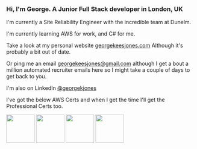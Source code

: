 ### Hi, I'm George. A Junior Full Stack developer in London, UK

I'm currently a Site Reliability Engineer with the incredible team at Dunelm.

I'm currently learning AWS for work, and C# for me.

Take a look at my personal website [georgekeesjones.com](https://georgekeesjones.com) Although it's probably a bit out of date.

Or ping me an email [georgekeesjones@gmail.com](mailto:georgekeesjones@gmail.com?subject=Hey,%20I%20found%20your%20profile%20on%20GitHub...) although I get a bout a million automated recruiter emails here so I might take a couple of days to get back to you.

I'm also on LinkedIn [@georgekjones](https://www.linkedin.com/in/georgekjones/)

I've got the below AWS Certs and when I get the time I'll get the Professional Certs too.
<p float="left">
    <img src="https://images.youracclaim.com/images/68468004-5a85-4f3b-bc58-590773979486/AWS-CloudPractitioner-2020.png" width="75"/>
    <img src="https://images.youracclaim.com/images/4bc21d8b-4afe-4fbd-9a90-a9de8bf7b240/AWS-SolArchitect-Associate-2020.png" width="75"/>
    <img src="https://images.credly.com/images/598f6ac6-2dbd-4394-8ae4-943b2f4c43ea/AWS-Developer-Associate-2020.png" width="75"/>
    <img src="https://images.credly.com/size/680x680/images/bf588058-87cc-4cbd-94b0-ef0385fb4371/AWS-SysOpAdmin-Associate-2020.png" width="75"/>
</p>
